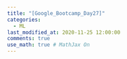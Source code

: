 ```yaml
---
title: "[Google_Bootcamp_Day27]"
categories: 
  - ML
last_modified_at: 2020-11-25 12:00:00
comments: true
use_math: true # MathJax On
---
```

